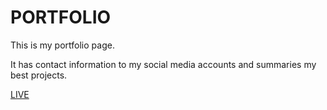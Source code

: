 # PORTFOLIO

This is my portfolio page.

It has contact information to my social media accounts and summaries my best projects.

[LIVE](www.kubilaycaglayan.com)
